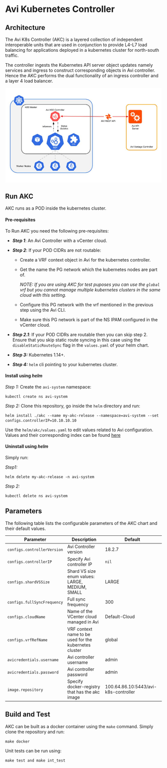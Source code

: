 # Avi Kubernetes Controller

## Architecture

The Avi K8s Controller (AKC) is a layered collection of independent interoperable units
that are used in conjunction to provide L4-L7 load balancing for applications deployed
in a kubernetes cluster for north-south traffic.

The controller ingests the Kubernetes API server object updates namely services and ingress
to construct corresponding objects in Avi controller. Hence the AKC performs the dual
functionality of an ingress controller and a layer 4 load balancer.

![Alt text](AKO.jpg?raw=true "Title")

## Run AKC

AKC runs as a POD inside the kubernetes cluster.

#### Pre-requisites

To Run AKC you need the following pre-requisites:
 - ***Step 1***: An Avi Controller with a vCenter cloud.

 - ***Step 2***: If your POD CIDRs are not routable:
    - Create a VRF context object in Avi for the kubernetes controller.
    - Get the name the PG network which the kubernetes nodes are part of. 
    
      *NOTE: If you are using AKC for test puposes you can use the `global` vrf but you cannot manage multiple kubernetes clusters in the same cloud with this setting.*
    - Configure this PG network with the vrf mentioned in the previous step using the Avi CLI.
    - Make sure this PG network is part of the NS IPAM configured in the vCenter cloud.

 - ***Step 2.1***: If your POD CIDRs are routable then you can skip step 2. Ensure that you skip static route syncing in this case using the `disableStaticRouteSync` flag in the `values.yaml` of your helm chart.
 - ***Step 3:*** Kubernetes 1.14+.
 - ***Step 4:*** `helm` cli pointing to your kubernetes cluster.

#### Install using *helm*

*Step 1:* Create the `avi-system` namespace:

    kubectl create ns avi-system


*Step 2:* Clone this repository, go inside the `helm` directory and run:

    helm install ./akc --name my-akc-release --namespace=avi-system --set configs.controllerIP=10.10.10.10

Use the `helm/akc/values.yaml` to edit values related to Avi configuration. Values and their corresponding index can be found [here](#parameters) 


#### Uninstall using *helm*

Simply run:


*Step1:*

    helm delete my-akc-release -n avi-system
 
*Step 2:* 

    kubectl delete ns avi-system

## Parameters


The following table lists the configurable parameters of the AKC chart and their default values.

| **Parameter**                                   | **Description**                                         | **Default**                                                           |
|---------------------------------------------|-----------------------------------------------------|-------------------------------------------------------------------|
| `configs.controllerVersion`                      | Avi Controller version                       | 18.2.7                                                            |
| `configs.controllerIP`                         | Specify Avi controller IP    | `nil`      |
| `configs.shardVSSize`                   | Shard VS size enum values: LARGE, MEDIUM, SMALL     | LARGE      |
| `configs.fullSyncFrequency`                       | Full sync frequency       | 300                                                            |
| `configs.cloudName`                            | Name of the VCenter cloud managed in Avi                              | Default-Cloud                                                       |
| `configs.vrfRefName`                          | VRF context name to be used for the kubernetes cluster                                  | global                                                 |
| `avicredentials.username`                                 | Avi controller username                                  | admin                                                      |
| `avicredentials.password`                          | Avi controller password                          | admin                                                    |
| `image.repository`                         | Specify docker-registry that has the akc image    | 100.64.86.10:5443/avi-k8s-controller      |


## Build and Test

AKC can be built as a docker container using the `make` command. Simply clone the repository
and run:

    make docker
    
Unit tests can be run using:

    make test and make int_test

